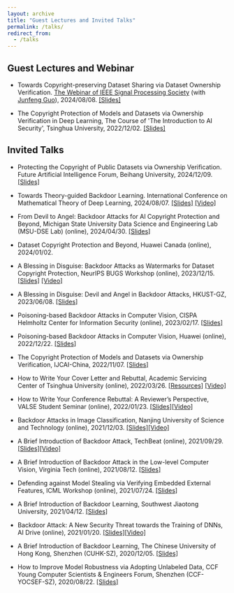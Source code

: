 ```yaml
---
layout: archive
title: "Guest Lectures and Invited Talks"
permalink: /talks/
redirect_from:
  - /talks
---
```

## Guest Lectures and Webinar
* Towards Copyright-preserving Dataset Sharing via Dataset Ownership Verification. [The Webinar of IEEE Signal Processing Society](https://signalprocessingsociety.org/blog/sps-webinar-towards-copyright-preserving-dataset-sharing-dataset-ownership-verification) (with [Junfeng Guo](https://scholar.google.fr/citations?user=TqblqYcAAAAJ&hl=en&oi=ao)), 2024/08/08. [[Slides]](https://www.dropbox.com/scl/fi/bmkdenv4ktzl4shk7tal6/IEEETalk_0808.pdf?rlkey=g4r6jlyxdxm2lvspqh1vecrf7&st=bbhgjl2d&dl=0)


* The Copyright Protection of Models and Datasets via Ownership Verification in Deep Learning, The Course of 'The Introduction to AI Security', Tsinghua University, 2022/12/02. [[Slides]](https://www.dropbox.com/s/iko1490ldglzi0a/DeepCopyrightProtection_THU.pptx?dl=0)


## Invited Talks
* Protecting the Copyright of Public Datasets via Ownership Verification. Future Artificial
Intelligence Forum, Beihang University, 2024/12/09. [[Slides]](https://www.dropbox.com/scl/fi/3mtqf8rx9rgclc018ru52/PublicDatasetProtection_DOV_1209.pdf?rlkey=k11gdf9ail849yhj18gv70otk&st=acsde89b&dl=0)

* Towards Theory-guided Backdoor Learning. International Conference on Mathematical Theory of Deep Learning, 2024/08/07. [[Slides]](https://www.dropbox.com/scl/fi/43dl18ew5my28qzam48em/CASTalk_Yiming.pdf?rlkey=4vfxdrgdasjgella5798jrjp5&st=ufq6la5b&dl=0) [[Video]](https://www.dropbox.com/scl/fi/6h9sqoongx29oozsv9n07/CASTalk.mp4?rlkey=h4eeas0nwmamp8rpkj9jiw49i&st=i81blvgu&dl=0)

* From Devil to Angel: Backdoor Attacks for AI Copyright Protection and Beyond, Michigan State University Data Science and Engineering Lab (MSU-DSE Lab)
 (online), 2024/04/30. [[Slides]](https://www.dropbox.com/scl/fi/62387mczxgi1l7hjtnmm8/MSUTalk_Yiming_0430.pptx?rlkey=xjuvfro4doa71gf2zimwfxxca&st=pqagru4m&dl=0)
  
* Dataset Copyright Protection and Beyond, Huawei Canada (online), 2024/01/02.
  
* A Blessing in Disguise: Backdoor Attacks as Watermarks for Dataset Copyright Protection, NeurIPS BUGS Workshop (online), 2023/12/15. [[Slides]](https://www.dropbox.com/scl/fi/2yc7n3lvwbsz7990lykrc/NeurIPSTalk_Yiming.pptx?rlkey=t61y3xte03wezavvvxlwc8c9z&dl=0) [[Video]](https://www.dropbox.com/scl/fi/5g23tbmnzp2gfd3menrhm/NeurIPSTalk_Yiming.mp4?rlkey=fdmi3n245n6gcaq2op1oqchc6&dl=0)

* A Blessing in Disguise: Devil and Angel in Backdoor Attacks, HKUST-GZ, 2023/06/08. [[Slides]](https://www.dropbox.com/s/i1316b3dyb5wdam/Talk_HKUST-GZ_YimingLi.pptx?dl=0)

* Poisoning-based Backdoor Attacks in Computer Vision, CISPA Helmholtz Center for Information Security (online), 2023/02/17. [[Slides]](https://www.dropbox.com/s/31hwxb8ia4xfyb7/JobTalk_YimingLi_THU.pptx?dl=0)

* Poisoning-based Backdoor Attacks in Computer Vision, Huawei (online), 2022/12/22. [[Slides]](https://www.dropbox.com/s/raebvv458gwudbp/HuaweiTalk_YimingLi_THU.pptx?dl=0)

* The Copyright Protection of Models and Datasets via Ownership Verification, IJCAI-China, 2022/11/07. [[Slides]](https://www.dropbox.com/s/zrymt1e0y14e7u8/IJCAI-China_Yiming.pptx?dl=0)

* How to Write Your Cover Letter and Rebuttal, Academic Servicing Center of Tsinghua University (online), 2022/03/26. [[Resources]](https://www.dropbox.com/sh/st91drs1915qsa5/AAAguJt0qgsu7Bek5JItIoTsa?dl=0) [[Video]](https://www.dropbox.com/s/0c17nw9qw3c2am8/CoverLetter_Rebuttal.mp4?dl=0)

* How to Write Your Conference Rebuttal: A Reviewer’s Perspective, VALSE Student Seminar (online), 2022/01/23. [[Slides]](https://www.dropbox.com/s/ftq5gs3kbkmzs1a/RebuttalSharing_YimingLi.pptx?dl=0)[[Video]](https://www.dropbox.com/s/r5z3fwaqax63u34/RebuttalSharing_YimingLi.mp4?dl=0)

* Backdoor Attacks in Image Classification, Nanjing University of Science and Technology (online), 2021/12/03. [[Slides]](https://www.dropbox.com/s/h8bgo42h6u14hak/BackdoorIntro.pptx?dl=0)[[Video]](https://www.dropbox.com/s/qyagbdbosgbiwjg/BackdoorAttacks_ImageClassification.mp4?dl=0)

* A Brief Introduction of Backdoor Attack, TechBeat (online), 2021/09/29. [[Slides]](https://www.dropbox.com/s/tfm7hjne5cmoucm/BackdoorAttack_TechBeat.pptx?dl=0)[[Video]](https://www.techbeat.net/talk-info?id=587)

* A Brief Introduction of Backdoor Attack in the Low-level Computer Vision, Virginia Tech (online), 2021/08/12. [[Slides]](https://www.dropbox.com/s/pxm137snbzq2e0t/BackdoorCV_YimingLi.pptx?dl=0)

* Defending against Model Stealing via Verifying Embedded External Features, ICML Workshop (online), 2021/07/24. [[Slides]](https://www.dropbox.com/s/slm1vtnaa1z7hn0/StealingVerification_slides.pptx?dl=0)

* A Brief Introduction of Backdoor Learning, Southwest Jiaotong University, 2021/04/12. [[Slides]](https://www.dropbox.com/s/so882gvchvzdnqp/BackdoorIntro_YimingLi.pptx?dl=0)

* Backdoor Attack: A New Security Threat towards the Training of DNNs, AI Drive (online), 2021/01/20. [[Slides]](https://www.dropbox.com/s/rp7p437s3mvsamj/BackdoorAttackIntro_YimingLi.pptx?dl=0)[[Video]](https://www.bilibili.com/video/BV1ep4y1W7KV)

* A Brief Introduction of Backdoor Learning, The Chinese University of Hong Kong, Shenzhen (CUHK-SZ), 2020/12/05. [[Slides]](https://www.dropbox.com/s/4nb8nywqfvhj6m6/BackdoorLearningIntro_YimingLi.pptx?dl=0)

* How to Improve Model Robustness via Adopting Unlabeled Data, CCF Young Computer Scientists & Engineers Forum, Shenzhen (CCF-YOCSEF-SZ), 2020/08/22. [[Slides]](https://www.dropbox.com/s/y48jq69ofa19j3k/slides_YOCSEF.pdf?dl=0)





